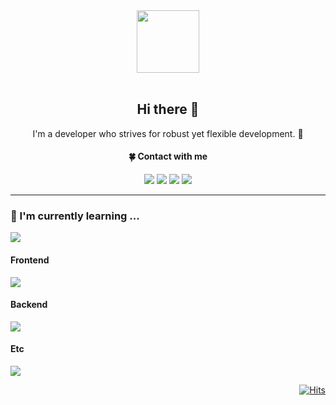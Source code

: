 <div id="header" align="center">
     <img src="https://media.giphy.com/media/CEHtFH3rJ6xdhBUKIT/giphy.gif" width="100"/>
</div>

<br/>


<div align="center">
     <h2>Hi there 👋</h2>
     <p>I'm a developer who strives for robust yet flexible development. 🚀</p>
     <h4>🍀 Contact with me</h5>
     <p>
          <a href="mailto:yskwon0619@gmail.com" target="_blank"><img src="https://img.shields.io/badge/GMAIL-EA4335?logo=Gmail&logoColor=white"/></a>
          <a href="https://www.linkedin.com/in/yongsu-kwon-a49301239/" target="_blank"><img src="https://img.shields.io/badge/LINKEDIN-0A66C2?logo=Linkedin&logoColor=white"/></a>
          <a href="https://bit.ly/3v0iqDq" target="_blank"><img src="https://img.shields.io/badge/NOTION-FFFFFF?logo=Notion&logoColor=black"/></a>
          <a href="https://ditto-dev.tistory.com" target="_blank"><img src="https://img.shields.io/badge/-TECHBLOG-EA4335?logo=tistory&logoColor=white&link=https://ditto-dev.tistory.com"/></a>
</div>
<hr/>
<div>
     <h3>🌱  I'm currently learning ...</h4>
     <p>
       <a href="https://skillicons.dev">
         <img src="https://skillicons.dev/icons?i=docker,redis,mysql,dart,flutter" />
       </a>
     </p>
</div>
<div>
     <h4>Frontend</h4>
     <p>
       <a href="https://skillicons.dev">
         <img src="https://skillicons.dev/icons?i=html,css,scss,javascript,typescript,vue,nuxt,jest" />
       </a>
     </p>
</div>

<div>
     <h4>Backend</h4>
     <p>
       <a href="https://skillicons.dev">
         <img src="https://skillicons.dev/icons?i=java,spring" />
       </a>
     </p>
</div>

<div>
     <h4>Etc</h4>
     <p>
       <a href="https://skillicons.dev">
         <img src="https://skillicons.dev/icons?i=python,git,github" />
       </a>
     </p>
</div>


<div align="right">

   [![Hits](https://hits.seeyoufarm.com/api/count/incr/badge.svg?url=https%3A%2F%2Fgithub.com%2FDevFrog92&count_bg=%2379C83D&title_bg=%23555555&icon=&icon_color=%23E7E7E7&title=hits&edge_flat=false)](https://hits.seeyoufarm.com)

</div>
